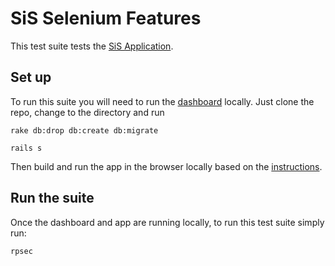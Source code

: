 # SiS Selenium Features

This test suite tests the
[SiS Application](https://github.com/cbitstech/sis_app).

## Set up

To run this suite you will need to run the
[dashboard](https://github.com/cbitstech/sis_dashboard) locally. Just clone the
repo, change to the directory and run

```
rake db:drop db:create db:migrate
```

```
rails s
```

Then build and run the app in the browser locally based on the
[instructions](https://github.com/cbitstech/sis_app/blob/master/README.md).

## Run the suite

Once the dashboard and app are running locally, to run this test suite simply
run:

```
rpsec
```
